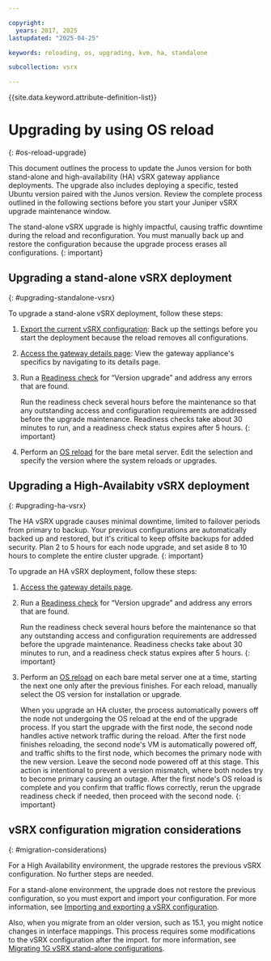 ```yaml
---

copyright:
  years: 2017, 2025
lastupdated: "2025-04-25"

keywords: reloading, os, upgrading, kvm, ha, standalone

subcollection: vsrx

---
```


{{site.data.keyword.attribute-definition-list}}

# Upgrading by using OS reload
{: #os-reload-upgrade}

This document outlines the process to update the Junos version for both stand-alone and high-availability (HA) vSRX gateway appliance deployments. The upgrade also includes deploying a specific, tested Ubuntu version paired with the Junos version. Review the complete process outlined in the following sections before you start your Juniper vSRX upgrade maintenance window.

The stand-alone vSRX upgrade is highly impactful, causing traffic downtime during the reload and reconfiguration. You must manually back up and restore the configuration because the upgrade process erases all configurations.
{: important}

## Upgrading a stand-alone vSRX deployment
{: #upgrading-standalone-vsrx}

To upgrade a stand-alone vSRX deployment, follow these steps:

1. [Export the current vSRX configuration](/docs/vsrx?topic=vsrx-importing-exporting-vsrx-configuration#export-the-whole-vsrx-configuration): Back up the settings before you start the deployment because the reload removes all configurations.
1. [Access the gateway details page](/docs/vsrx?topic=vsrx-viewing-gateway-appliance-details): View the gateway appliance's specifics by navigating to its details page.
1. Run a [Readiness check](/docs/vsrx?topic=vsrx-vsrx-readiness) for “Version upgrade” and address any errors that are found.

   Run the readiness check several hours before the maintenance so that any outstanding access and configuration requirements are addressed before the upgrade maintenance. Readiness checks take about 30 minutes to run, and a readiness check status expires after 5 hours.
   {: important}

1. Perform an [OS reload](/docs/vsrx?topic=vsrx-reloading-the-os#performing-an-os-reload) for the bare metal server. Edit the selection and specify the version where the system reloads or upgrades.

## Upgrading a High-Availabity vSRX deployment
{: #upgrading-ha-vsrx}

The HA vSRX upgrade causes minimal downtime, limited to failover periods from primary to backup. Your previous configurations are automatically backed up and restored, but it's critical to keep offsite backups for added security. Plan 2 to 5 hours for each node upgrade, and set aside 8 to 10 hours to complete the entire cluster upgrade.
{: important}

To upgrade an HA vSRX deployment, follow these steps:

1. [Access the gateway details page](/docs/vsrx?topic=vsrx-viewing-gateway-appliance-details).
1. Run a [Readiness check](/docs/vsrx?topic=vsrx-vsrx-readiness) for “Version upgrade” and address any errors that are found.

   Run the readiness check several hours before the maintenance so that any outstanding access and configuration requirements are addressed before the upgrade maintenance. Readiness checks take about 30 minutes to run, and a readiness check status expires after 5 hours.
   {: important}

1. Perform an [OS reload](/docs/vsrx?topic=vsrx-reloading-the-os#performing-an-os-reload) on each bare metal server one at a time, starting the next one only after the previous finishes. For each reload, manually select the OS version for installation or upgrade.

   When you upgrade an HA cluster, the process automatically powers off the node not undergoing the OS reload at the end of the upgrade process. If you start the upgrade with the first node, the second node handles active network traffic during the reload. After the first node finishes reloading, the second node's VM is automatically powered off, and traffic shifts to the first node, which becomes the primary node with the new version. Leave the second node powered off at this stage. This action is intentional to prevent a version mismatch, where both nodes try to become primary causing an outage. After the first node's OS reload is complete and you confirm that traffic flows correctly, rerun the upgrade readiness check if needed, then proceed with the second node.
   {: important}

## vSRX configuration migration considerations
{: #migration-considerations}

For a High Availability environment, the upgrade restores the previous vSRX configuration. No further steps are needed.

For a stand-alone environment, the upgrade does not restore the previous configuration, so you must export and import your configuration. For more information, see [Importing and exporting a vSRX configuration](/docs/vsrx?topic=vsrx-importing-exporting-vsrx-configuration).

Also, when you migrate from an older version, such as 15.1, you might notice changes in interface mappings. This process requires some modifications to the vSRX configuration after the import. for more information, see [Migrating 1G vSRX stand-alone configurations](/docs/vsrx?topic=vsrx-migrating-config#migrating-1g-standalone).
